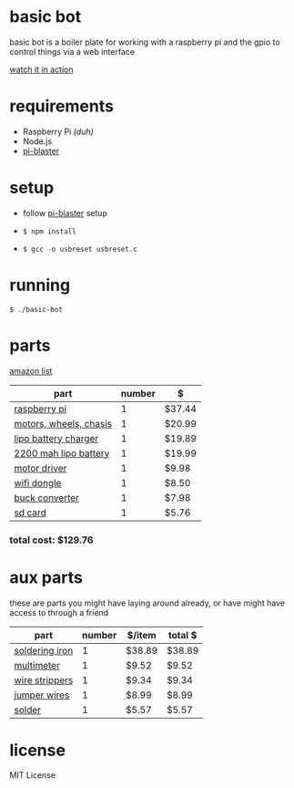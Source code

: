 # basic bot
basic bot is a boiler plate for working with a raspberry pi and the gpio to control things via a web interface

[watch it in action](http://youtu.be/dCIq-Hh_HDI)

# requirements

* Raspberry Pi *(duh)*
* Node.js
* [pi-blaster](https://github.com/sarfata/pi-blaster)
 

# setup

* follow [pi-blaster](https://github.com/sarfata/pi-blaster#how-to-build-and-install) setup

* ```$ npm install```
* ```$ gcc -o usbreset usbreset.c```

# running

    $ ./basic-bot

# parts
[amazon list](http://amzn.com/w/2BRUDID1S4T5Z)

| part | number |  $ |
| ---- | ------ | ------- |
| [raspberry pi ](http://www.amazon.com/Raspberry-Pi-Model-512MB-Computer/dp/B00LPESRUK/ref=pd_cp_pc_0) |  1 | $37.44 |
| [motors, wheels, chasis](http://www.amazon.com/gp/product/B00GSIRHEU/) |  1 | $20.99 |
| [lipo battery charger](http://www.amazon.com/Traxxas-2935-Cell-Balance-Charger/dp/B006BYOYGU/ref=pd_bxgy_t_img_y) |  1 | $19.89 |
| [2200 mah lipo battery](http://www.amazon.com/Venom-2100mAh-Battery-Universal-System/dp/B004UZD4Q8/ref=sr_1_5?s=toys-and-games&ie=UTF8&qid=1403040586&sr=1-5&keywords=2200+mah+battery) |  1 | $19.99 |
| [motor driver ](http://www.amazon.com/SainSmart-Stepper-Controller-Mega2560-Duemilanove/dp/B00AJGM37I/ref=sr_1_8?ie=UTF8&qid=1403053541&sr=8-8&keywords=motor+driver) |  1 | $9.98 |
| [wifi dongle ](http://www.amazon.com/Edimax-EW-7811Un-Wireless-Adapter-Wizard/dp/B003MTTJOY/ref=sr_1_1?ie=UTF8&qid=1401234612&sr=8-1&keywords=wifi+usb+raspberry+pi) |  1 | $8.50 |
| [buck converter ](http://www.amazon.com/Retailstore-LM2596-Adjustable-Supply-Converter/dp/B009HPB1OI/ref=sr_1_1?s=electronics&ie=UTF8&qid=1403040996&sr=1-1&keywords=buck+converter) |  1 | $7.98 |
| [sd card ](http://www.amazon.com/SanDisk-Memory-Frustration-Free-Packaging--SDSDB-008G-AFFP/dp/B007JRB0TC/ref=sr_1_1?ie=UTF8&qid=1401234644&sr=8-1&keywords=8gb+sd+card) |  1 | $5.76 |

### total cost: $129.76

# aux parts
these are parts you might have laying around already, or have might have access to through a friend

| part | number | $/item | total $ |
| ---- | ------ | ------ | ------- |
| [soldering iron](http://www.amazon.com/Weller-WLC100-40-Watt-Soldering-Station/dp/B000AS28UC) | 1 | $38.89 | $38.89 |
| [multimeter](http://www.amazon.com/Digital-VOLT-Meter-Voltmeter-Multimeter/dp/B005EK3NRS) | 1 | $9.52 | $9.52 |
| [wire strippers](http://www.amazon.com/Klein-11053-Tools-Kurve-Stripper-Cutter/dp/B000MKH0YC) | 1 | $9.34 | $9.34 |
| [jumper wires](http://www.amazon.com/Foxnovo-Multicolored-40-pin-Female-Breadboard/dp/B00JUKL4XI) |  1 | $8.99 | $8.99 |
| [solder](http://www.amazon.com/Alpha-AM62964-Cookson-Lead-Free-Solder/dp/B000G35MX6) | 1 | $5.57 | $5.57 |



# license
MIT License
